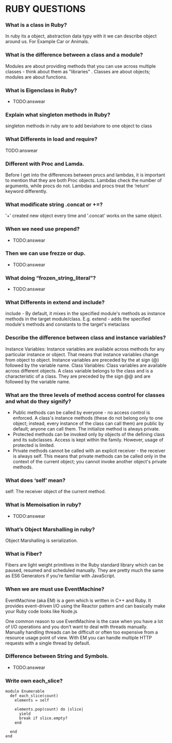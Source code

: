 # RUBY QUESTIONS

### What is a class in Ruby?
In ruby its a object, abstraction data typy with it we can describe object around us. For Example Car or Animals.

### What is the difference between a class and a module?
Modules are about providing methods that you can use across multiple classes - think about them as "libraries" . Classes are about objects; modules are about functions.

### What is Eigenclass in Ruby?
- TODO:answear

### Explain what singleton methods in Ruby?
singleton methods in ruby are to add beviahore to one object to class

### What Differents in load and require?
TODO:answear

### Different with Proc and Lamda.
Before I get into the differences between procs and lambdas, it is important to mention that they are both Proc objects.
Lambdas check the number of arguments, while procs do not.
Lambdas and procs treat the ‘return’ keyword differently.

### What modificate string .concat or +=?
'+' created new object every time and '.concat' works on the same object.

### When we need use prepend?
- TODO:answear

### Then we can use frezze or dup.
- TODO:answear

### What doing “frozen_string_literal”?
 - TODO:answear

### What Differents in extend and include?

include - By default, it mixes in the specified module's methods as instance methods in the target module/class. E.g.
extend - adds the specified module's methods and constants to the target's metaclass

### Describe the difference between class and instance variables?

Instance Variables: Instance variables are available across methods for any particular instance or object. That means that instance variables change from object to object. Instance variables are preceded by the at sign (@) followed by the variable name.
Class Variables: Class variables are available across different objects. A class variable belongs to the class and is a characteristic of a class. They are preceded by the sign @@ and are followed by the variable name.

### What are the three levels of method access control for classes and what do they signify?

- Public methods can be called by everyone - no access control is enforced. A class's instance methods (these do not belong only to one object; instead, every instance of the class can call them) are public by default; anyone can call them. The initialize method is always private.
- Protected methods can be invoked only by objects of the defining class and its subclasses. Access is kept within the family. However, usage of protected is limited.
- Private methods cannot be called with an explicit receiver - the receiver is always self. This means that private methods can be called only in the context of the current object; you cannot invoke another object's private methods.

### What does ‘self’ mean?

self: The receiver object of the current method.

### What is Memoisation in ruby?
- TODO:answear

### What’s Object Marshalling in ruby?

Object Marshalling is serialization.

### What is Fiber?

Fibers are light weight primitives in the Ruby standard library which can be paused, resumed and scheduled manually. They are pretty much the same as ES6 Generators if you’re familiar with JavaScript.


### When we are must use EventMachine?

EventMachine (aka EM) is a gem which is written in C++ and Ruby. It provides event-driven I/O using the Reactor pattern and can basically make your Ruby code looks like Node.js

One common reason to use EventMachine is the case when you have a lot of I/O operations and you don’t want to deal with threads manually. Manually handling threads can be difficult or often too expensive from a resource usage point of view. With EM you can handle multiple HTTP requests with a single thread by default.

### Difference between String and Symbols.
- TODO:answear

### Write own each_slice?
```
module Enumerable
  def each_slice(count)
    elements = self
    
    elements.pop(count) do |slice|
      yield
      break if slice.empty?
    end
    
  end
end
```




